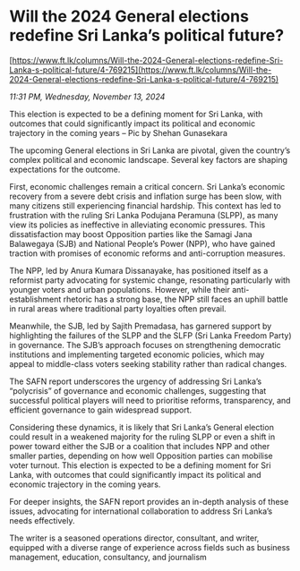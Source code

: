 # Will the 2024 General elections redefine Sri Lanka’s political future?

[https://www.ft.lk/columns/Will-the-2024-General-elections-redefine-Sri-Lanka-s-political-future/4-769215](https://www.ft.lk/columns/Will-the-2024-General-elections-redefine-Sri-Lanka-s-political-future/4-769215)

*11:31 PM, Wednesday, November 13, 2024*

This election is expected to be a defining moment for Sri Lanka, with outcomes that could significantly impact its political and economic trajectory in the coming years – Pic by Shehan Gunasekara

The upcoming General elections in Sri Lanka are pivotal, given the country’s complex political and economic landscape. Several key factors are shaping expectations for the outcome.

First, economic challenges remain a critical concern. Sri Lanka’s economic recovery from a severe debt crisis and inflation surge has been slow, with many citizens still experiencing financial hardship. This context has led to frustration with the ruling Sri Lanka Podujana Peramuna (SLPP), as many view its policies as ineffective in alleviating economic pressures. This dissatisfaction may boost Opposition parties like the Samagi Jana Balawegaya (SJB) and National People’s Power (NPP), who have gained traction with promises of economic reforms and anti-corruption measures.

The NPP, led by Anura Kumara Dissanayake, has positioned itself as a reformist party advocating for systemic change, resonating particularly with younger voters and urban populations. However, while their anti-establishment rhetoric has a strong base, the NPP still faces an uphill battle in rural areas where traditional party loyalties often prevail.

Meanwhile, the SJB, led by Sajith Premadasa, has garnered support by highlighting the failures of the SLPP and the SLFP (Sri Lanka Freedom Party) in governance. The SJB’s approach focuses on strengthening democratic institutions and implementing targeted economic policies, which may appeal to middle-class voters seeking stability rather than radical changes.

The SAFN report underscores the urgency of addressing Sri Lanka’s “polycrisis” of governance and economic challenges, suggesting that successful political players will need to prioritise reforms, transparency, and efficient governance to gain widespread support.

Considering these dynamics, it is likely that Sri Lanka’s General election could result in a weakened majority for the ruling SLPP or even a shift in power toward either the SJB or a coalition that includes NPP and other smaller parties, depending on how well Opposition parties can mobilise voter turnout. This election is expected to be a defining moment for Sri Lanka, with outcomes that could significantly impact its political and economic trajectory in the coming years.

For deeper insights, the SAFN report provides an in-depth analysis of these issues, advocating for international collaboration to address Sri Lanka’s needs effectively.

The writer is a seasoned operations director, consultant, and writer, equipped with a diverse range of experience across fields such as business management, education, consultancy, and journalism

